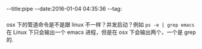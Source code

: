 --title:pipe
--date:2016-01-04 04:35:36
--tag:
###
osx 下的管道命令是不是跟 linux 不一样？并发启动？例如 `ps -e | grep emacs` 在 Linux 下只会输出一个 emacs 进程，但是在 osx 下会输出两个，一个是 grep 的.
